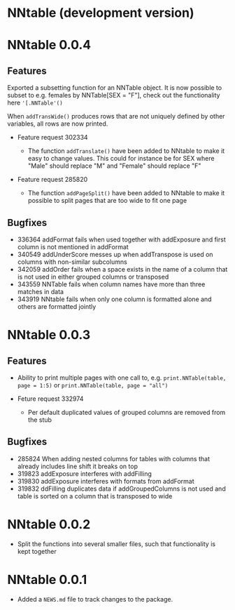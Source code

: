 # NNtable (development version)

# NNtable 0.0.4

## Features

Exported a subsetting function for an NNTable object. It is now possible to subset to e.g. females by NNTable[SEX = "F"], check out the functionality here `'[.NNTable'()`

When `addTransWide()` produces rows that are not uniquely defined by other variables, all rows are now printed.

* Feature request 302334

    + The function `addTranslate()` have been added to NNtable to make it easy to change values. This could for instance be for SEX where "Male" should replace "M" and "Female" should replace "F"

* Feature request 285820
    
    + The function `addPageSplit()` have been added to NNtable to make it possible to split pages that are too wide to fit one page
 
## Bugfixes 
    
* 336364 addFormat fails when used together with addExposure and first column is not mentioned in addFormat
* 340549 addUnderScore messes up when addTranspose is used on columns with non-similar subcolumns
* 342059 addOrder fails when a space exists in the name of a column that is not used in either grouped columns or transposed
* 343559 NNTable fails when column names have more than three matches in data
* 343919 NNtable fails when only one column is formatted alone and others are formatted jointly
    
# NNtable 0.0.3

## Features

* Ability to print multiple pages with one call to, e.g. `print.NNTable(table, page = 1:5)` or `print.NNTable(table, page = "all")`

* Feture request 332974

    + Per default duplicated values of grouped columns are removed from the stub

## Bugfixes 

* 285824 When adding nested columns for tables with columns that already includes line shift it breaks on top
* 319823 addExposure interferes with addFilling
* 319830 addExposure interferes with formats from addFormat
* 319832 ddFilling duplicates data if addGroupedColumns is not used and table is sorted on a column that is transposed to wide

# NNtable 0.0.2

* Split the functions into several smaller files, such that functionality is kept together

# NNtable 0.0.1

* Added a `NEWS.md` file to track changes to the package.

